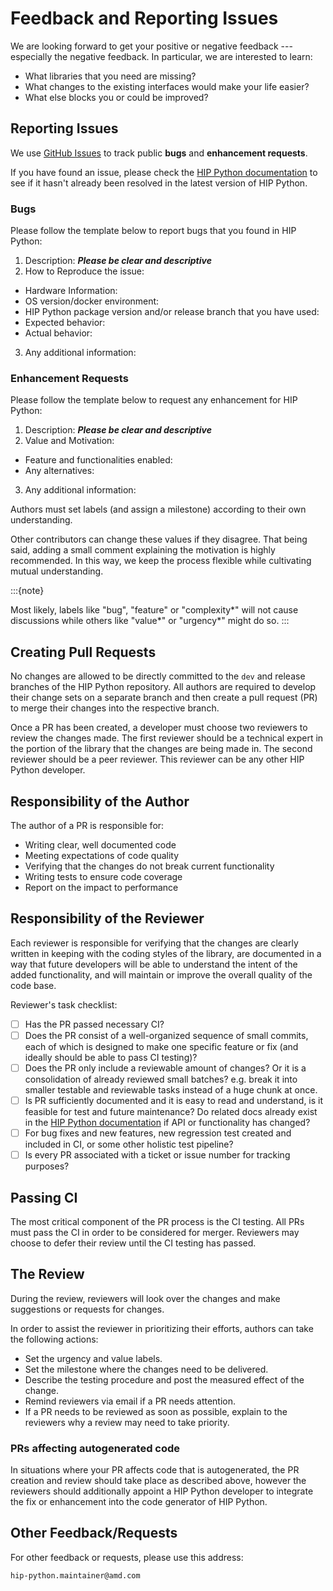 <!-- MIT License
  -- 
  -- Copyright (c) 2023 Advanced Micro Devices, Inc.
  -- 
  -- Permission is hereby granted, free of charge, to any person obtaining a copy
  -- of this software and associated documentation files (the "Software"), to deal
  -- in the Software without restriction, including without limitation the rights
  -- to use, copy, modify, merge, publish, distribute, sublicense, and/or sell
  -- copies of the Software, and to permit persons to whom the Software is
  -- furnished to do so, subject to the following conditions:
  -- 
  -- The above copyright notice and this permission notice shall be included in all
  -- copies or substantial portions of the Software.
  -- 
  -- THE SOFTWARE IS PROVIDED "AS IS", WITHOUT WARRANTY OF ANY KIND, EXPRESS OR
  -- IMPLIED, INCLUDING BUT NOT LIMITED TO THE WARRANTIES OF MERCHANTABILITY,
  -- FITNESS FOR A PARTICULAR PURPOSE AND NONINFRINGEMENT. IN NO EVENT SHALL THE
  -- AUTHORS OR COPYRIGHT HOLDERS BE LIABLE FOR ANY CLAIM, DAMAGES OR OTHER
  -- LIABILITY, WHETHER IN AN ACTION OF CONTRACT, TORT OR OTHERWISE, ARISING FROM,
  -- OUT OF OR IN CONNECTION WITH THE SOFTWARE OR THE USE OR OTHER DEALINGS IN THE
  -- SOFTWARE.
  -->
# Feedback and Reporting Issues

We are looking forward to get your positive or negative feedback --- especially the negative feedback.
In particular, we are interested to learn:

* What libraries that you need are missing?
* What changes to the existing interfaces would make your life easier?
* What else blocks you or could be improved?

## Reporting Issues

We use [GitHub Issues](https://github.com/AMD-AI/hip-python/issues) to track public **bugs** and **enhancement requests**.

If you have found an issue, please check the [HIP Python documentation](https://rocm.docs.amd.com/projects/hip-python/en/latest/index.html) 
to see if it hasn't already been resolved in the latest version of HIP Python.

### Bugs

Please follow the template below to report bugs that you found in HIP Python:

1. Description: ***Please be clear and descriptive***
2. How to Reproduce the issue:
* Hardware Information:
* OS version/docker environment:
* HIP Python package version and/or release branch that you have used:
* Expected behavior:
* Actual behavior:
3. Any additional information:

### Enhancement Requests

Please follow the template below to request any enhancement for HIP Python:

1. Description: ***Please be clear and descriptive***
2. Value and Motivation:
* Feature and functionalities enabled:
* Any alternatives:
3. Any additional information:

Authors must set labels (and assign a milestone) according to their own understanding.

Other contributors can change these values if they disagree. That being said, 
adding a small comment explaining the motivation is highly recommended. 
In this way, we keep the process flexible while cultivating mutual understanding.

:::{note}

Most likely, labels like "bug", "feature" or "complexity*" 
will not cause discussions while others like "value*" or "urgency*" might
do so.
:::

## Creating Pull Requests

No changes are allowed to be directly committed to the `dev` and release
branches of the HIP Python repository. All authors are required to 
develop their change sets on a separate branch and then create 
a pull request (PR) to merge their changes into the respective branch.

Once a PR has been created, a developer must choose two reviewers 
to review the changes made. The first reviewer should be a 
technical expert in the portion of the library that the changes 
are being made in. The second reviewer should be a peer reviewer. This reviewer 
can be any other HIP Python developer.

## Responsibility of the Author

The author of a PR is responsible for:

 * Writing clear, well documented code
 * Meeting expectations of code quality
 * Verifying that the changes do not break current functionality
 * Writing tests to ensure code coverage
 * Report on the impact to performance

## Responsibility of the Reviewer

Each reviewer is responsible for verifying that the changes are 
clearly written in keeping with the coding styles of the library, 
are documented in a way that future developers will be able to 
understand the intent of the added functionality, and will 
maintain or improve the overall quality of the code base.

Reviewer's task checklist:

* [ ] Has the PR passed necessary CI?
* [ ] Does the PR consist of a well-organized sequence of small commits, each of which is designed to make one specific feature or fix (and ideally should be able to pass CI testing)?
* [ ] Does the PR only include a reviewable amount of changes? Or it is a  consolidation of already reviewed small batches? e.g. break it into smaller testable and reviewable tasks instead of a huge chunk at once.
* [ ] Is PR sufficiently documented and it is easy to read and understand,  is it feasible for test and future maintenance? Do related docs already exist in the
[HIP Python documentation](https://rocm.docs.amd.com/projects/hip-python/en/latest/index.html) if API or functionality has changed?
* [ ] For bug fixes and new features, new regression test created and included in CI, or some other holistic test pipeline?
* [ ] Is every PR associated with a ticket or issue number for tracking purposes?

## Passing CI

The most critical component of the PR process is the CI testing. 
All PRs must pass the CI in order to be considered for merger. 
Reviewers may choose to defer their review until the CI testing 
has passed. 

## The Review

During the review, reviewers will look over the changes and make 
suggestions or requests for changes.

In order to assist the reviewer in prioritizing their efforts, 
authors can take the following actions:

* Set the urgency and value labels.
* Set the milestone where the changes need to be delivered.
* Describe the testing procedure and post the measured effect of 
  the change.
* Remind reviewers via email if a PR needs attention.
* If a PR needs to be reviewed as soon as possible, explain to 
  the reviewers why a review may need to take priority.

### PRs affecting autogenerated code

In situations where your PR affects code that is autogenerated, the PR creation and review
should take place as described above, however the reviewers should additionally 
appoint a HIP Python developer to integrate the fix or enhancement into the code 
generator of HIP Python.

## Other Feedback/Requests

For other feedback or requests, please use this address:

```
hip-python.maintainer@amd.com
```
